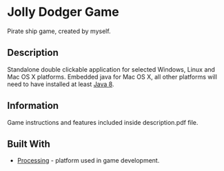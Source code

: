 # Jolly Dodger Game
Pirate ship game, created by myself. 

## Description
Standalone double clickable application for selected Windows, Linux and Mac OS X platforms. Embedded java for Mac OS X, all other platforms will need to have installed at least [Java 8](https://www.java.com/en/download/).

## Information

Game instructions and features included inside description.pdf file.

## Built With

* [Processing](https://processing.org/) - platform used in game development.
